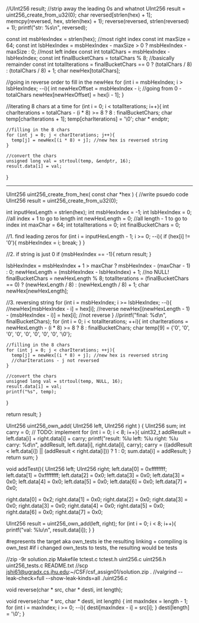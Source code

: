 //UInt256 result;
  //strip away the leading 0s and whatnot
  UInt256 result = uint256_create_from_u32(0);
  char reversed[strlen(hex) + 1];
  memcpy(reversed, hex, strlen(hex) + 1);
  reverse(reversed, strlen(reversed) + 1);
  printf("str: %s\n", reversed);

  const int msbHexIndex = strlen(hex); //most right index
  const int maxSize = 64;
  const int lsbHexIndex = msbHexIndex - maxSize > 0 ? msbHexIndex - maxSize : 0; //most left index
  const int totalChars = msbHexIndex - lsbHexIndex;
  const int finalBucketChars = totalChars % 8; //basically remainder
  const int totalIterations = finalBucketChars == 0 ? (totalChars / 8) : (totalChars / 8) + 1;
  char newHex[totalChars];

  //going in reverse order to fill in the newHex 
  for (int i = msbHexIndex; i > lsbHexIndex; --i){
    int newHexOffset = msbHexIndex - i; //going from 0 - totalChars
    newHex[newHexOffset] = hex[i - 1];
  }

  //iterating 8 chars at a time
  for (int i = 0; i < totalIterations; i++){
    int charIterations = totalChars - (i * 8) >= 8 ? 8 : finalBucketChars; 
    char temp[charIterations + 1];
    temp[charIterations] = '\0';
    char * endptr;

    //filling in the 8 chars
    for (int j = 0; j < charIterations; j++){
      temp[j] = newHex[(i * 8) + j]; //new hex is reversed string
    }

    //convert the chars
    unsigned long val = strtoul(temp, &endptr, 16);
    result.data[i] = val;
  }

  -----------------------------------------
  UInt256 uint256_create_from_hex( const char *hex ) {
  //write psuedo code
  UInt256 result = uint256_create_from_u32(0);
  
  int inputHexLength = strlen(hex);
  int msbHexIndex = -1;
  int lsbHexIndex = 0; //all index + 1 to go to length
  int newHexLength = 0; //all length - 1 to go to index
  int maxChar = 64;
  int totalIterations = 0;
  int finalBucketChars = 0;

  //1. find leading zeros
  for (int i = inputHexLength - 1; i >= 0; --i){
    if (hex[i] != '0'){
      msbHexIndex = i;
      break;
    }
  }

  //2. if string is just 0
  if (msbHexIndex == -1){
    return result;
  }

  lsbHexIndex = msbHexIndex + 1 > maxChar ? msbHexIndex - (maxChar - 1) : 0;
  newHexLength = (msbHexIndex - lsbHexIndex) + 1; //no NULL!
  finalBucketChars = newHexLength % 8;
  totalIterations = (finalBucketChars == 0) ? (newHexLength / 8) : (newHexLength / 8) + 1;
  char newHex[newHexLength];

  //3. reversing string
  for (int i = msbHexIndex; i >= lsbHexIndex; --i){
    //newHex[msbHexIndex - i] = hex[i]; //reverse
    newHex[(newHexLength - 1) - (msbHexIndex - i)] = hex[i]; //not reverse
  }
  //printf("final: %d\n", finalBucketChars);
  for (int i = 0; i < totalIterations; ++i){
    int charIterations = newHexLength - (i * 8) >= 8 ? 8 : finalBucketChars; 
    char temp[9] = {'0', '0', '0', '0', '0', '0', '0', '0', '\0'};

    //filling in the 8 chars
    for (int j = 0; j < charIterations; ++j){
      temp[j] = newHex[(i * 8) + j]; //new hex is reversed string
      //charIterations - j not reversed
    }

    //convert the chars
    unsigned long val = strtoul(temp, NULL, 16);
    result.data[i] = val;
    printf("%s", temp);
  }

  return result;
}

UInt256 uint256_own_add( UInt256 left, UInt256 right ) {
  UInt256 sum;
  int carry = 0;
  // TODO: implement
  for (int i = 0; i < 8; i++){
    uint32_t addResult = left.data[i] + right.data[i] + carry;
    printf("result: %lu left: %lu right: %lu carry: %d\n", addResult, left.data[i], right.data[i], carry);
    carry = ((addResult < left.data[i]) || (addResult < right.data[i])) ? 1 : 0;
    sum.data[i] = addResult;
  }
  return sum;
}

void addTest(){
  UInt256 left;
  UInt256 right;
  left.data[0] = 0xffffffff;
  left.data[1] = 0xffffffff;
  left.data[2] = 0x0;
  left.data[3] = 0x0;
  left.data[3] = 0x0;
  left.data[4] = 0x0;
  left.data[5] = 0x0;
  left.data[6] = 0x0;
  left.data[7] = 0x0;

  right.data[0] = 0x2;
  right.data[1] = 0x0;
  right.data[2] = 0x0;
  right.data[3] = 0x0;
  right.data[3] = 0x0;
  right.data[4] = 0x0;
  right.data[5] = 0x0;
  right.data[6] = 0x0;
  right.data[7] = 0x0;
  
  UInt256 result = uint256_own_add(left, right);
  for (int i = 0; i < 8; i++){
    printf("val: %lu\n", result.data[i]);
  }
}

#represents the target aka own_tests ie the resulting linking + compiling is own_test
#if i changed own_tests to tests, the resulting would be tests

//zip -9r solution.zip Makefile tctest.c tctest.h uint256.c uint256.h uint256_tests.c README.txt
//scp jshi61@ugradx.cs.jhu.edu:~/CSF/csf_assign01/solution.zip .
//valgrind --leak-check=full --show-leak-kinds=all ./uint256.c


void reverse(char * src, char * desti, int length);

void reverse(char * src, char * desti, int length) {
  int maxIndex = length - 1;
  for (int i = maxIndex; i >= 0; --i){
    desti[maxIndex - i] = src[i];
  }
  desti[length] = '\0';
}